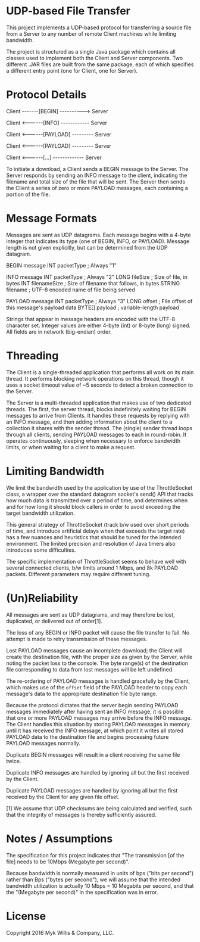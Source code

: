 UDP-based File Transfer
=======================

This project implements a UDP-based protocol for transferring a source
file from a Server to any number of remote Client machines while 
limiting bandwidth.

The project is structured as a single Java package which contains
all classes used to implement both the Client and Server components.
Two different .JAR files are built from the same package, each of
which specifies a different entry point (one for Client, one for 
Server).


Protocol Details
================

 Client -------[BEGIN] ----------> Server
 
 Client <------[INFO] ------------ Server
 
 Client <------[PAYLOAD] --------- Server
 
 Client <------[PAYLOAD] --------- Server
 
 Client <------[...] ------------- Server

 
To initiate a download, a Client sends a BEGIN message to the
Server. The Server responds by sending an INFO message to the client,
indicating the filename and total size of the file that will be sent. 
The Server then sends the Client a series of zero or more PAYLOAD 
messages, each containing a portion of the file.


Message Formats
===============

Messages are sent as UDP datagrams. Each message begins with a 4-byte 
integer that indicates its type (one of BEGIN, INFO, or PAYLOAD). 
Message length is not given explicitly, but can be determined from the 
UDP datagram.

BEGIN message 
    INT packetType      ; Always "1"

INFO message
    INT packetType      ; Always "2"
    LONG fileSize       ; Size of file, in bytes
    INT filenameSize    ; Size of filename that follows, in bytes
    STRING filename     ; UTF-8 encoded name of file being served
    
PAYLOAD message
    INT packetType      ; Always "3" 
    LONG offset         ; File offset of this message's payload data
    BYTE[] payload      ; variable-length payload
    

Strings that appear in message headers are encoded with the UTF-8
character set. Integer values are either 4-byte (int) or 8-byte (long)
signed. All fields are in network (big-endian) order.


Threading
=========

The Client is a single-threaded application that performs all work
on its main thread. It performs blocking network operations on this
thread, though it uses a socket timeout value of ~5 seconds to detect
a broken connection to the Server.

The Server is a multi-threaded application that makes use of two 
dedicated threads. The first, the server thread, blocks indefinitely 
waiting for BEGIN messages to arrive from Clients. It handles these
requests by replying with an INFO message, and then adding information
about the client to a collection it shares with the sender thread.
The (single) sender thread loops through all clients, sending PAYLOAD
messages to each in round-robin. It operates continuously, sleeping
when necessary to enforce bandwidth limits, or when waiting for a
client to make a request.


Limiting Bandwidth
==================

We limit the bandwidth used by the application by use of the 
ThrottleSocket class, a wrapper over the standard datagram socket's
send() API that tracks how much data is transmitted over a period of
time, and determines when and for how long it should block callers
in order to avoid exceeding the target bandwidth utilization.

This general strategy of ThrottleSocket (track b/w used over short
periods of time, and introduce artificial delays when that exceeds
the target rate) has a few nuances and heuristics that should be tuned
for the intended environment. The limited precision and resolution 
of Java timers also introduces some difficulties.

The specific implementation of ThrottleSocket seems to behave well with
several connected clients, b/w limits around 1 Mbps, and 8k PAYLOAD 
packets. Different parameters may require different tuning.


(Un)Reliability
===============

All messages are sent as UDP datagrams, and may therefore be lost, 
duplicated, or delivered out of order[1].

The loss of any BEGIN or INFO packet will cause the file transfer to 
fail. No attempt is made to retry transmission of these messages.

Lost PAYLOAD messages cause an incomplete download; the Client will 
create the destination file, with the proper size as given by the
Server, while noting the packet loss to the console. The byte range(s) 
of the destination file corresponding to data from lost messages 
will be left undefined.

The re-ordering of PAYLOAD messages is handled gracefully by the Client,
which makes use of the `offset` field of the PAYLOAD header to copy
each message's data to the appropriate destination file byte range.

Because the protocol dictates that the server begin sending PAYLOAD 
messages immediately after having sent an INFO message, it is possible
that one or more PAYLOAD messages may arrive before the INFO message.
The Client handles this situation by storing PAYLOAD messages in memory
until it has received the INFO message, at which point it writes all
stored PAYLOAD data to the destination file and begins processing 
future PAYLOAD messages normally.

Duplicate BEGIN messages will result in a client receiving the same
file twice.

Duplicate INFO messages are handled by ignoring all but the first
received by the Client.

Duplicate PAYLOAD messages are handled by ignoring all but the first
received by the Client for any given file offset.

[1] We assume that UDP checksums are being calculated and verified, such
that the integrity of messages is thereby sufficiently assured.

Notes / Assumptions
===================
The specification for this project indicates that "The transmission
[of the file] needs to be 10Mbps (Megabyte per second)". 
    
Because bandwidth is normally measured in units of bps ("bits 
per second") rather than Bps ("bytes per second"), we will assume
that the intended bandwidth utilization is actually 10 Mbps = 10 
Megabits per second, and that the "(Megabyte per second)" in the
specification was in error.


License
=======
Copyright 2016 Myk Willis & Company, LLC.

